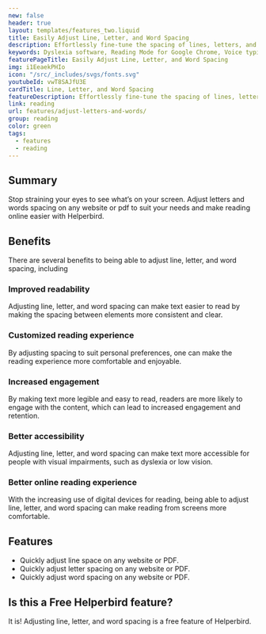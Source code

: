```yaml
---
new: false
header: true
layout: templates/features_two.liquid
title: Easily Adjust Line, Letter, and Word Spacing
description: Effortlessly fine-tune the spacing of lines, letters, and words on any website or PDF. Enhance readability and tailor your online reading experience with Helperbird. Available as an extension on Chrome, Edge, Firefox, iPad, and iPhone.
keywords: Dyslexia software, Reading Mode for Google Chrome, Voice typing for Chrome, Text to speech for Chrome, text reader, Immersive Reader, dyslexia fonts, accessibility software, dyslexia software, Helperbird for Edge, Helperbird for Firefox, Helperbird for Chrome, Opendyslexic for Chrome, OpenDyslexic
featurePageTitle: Easily Adjust Line, Letter, and Word Spacing
img: i1EeaekPHIo
icon: "/src/_includes/svgs/fonts.svg"
youtubeId: vwT8SAJfU3E
cardTitle: Line, Letter, and Word Spacing
featureDescription: Effortlessly fine-tune the spacing of lines, letters, and words on any website or PDF. Enhance readability and tailor your online reading experience with Helperbird.
link: reading
url: features/adjust-letters-and-words/
group: reading
color: green
tags:
  - features
  - reading
---
```



## Summary

Stop straining your eyes to see what’s on your screen. Adjust letters and words spacing on any website or pdf to suit your needs and make reading online easier with Helperbird.


## Benefits

There are several benefits to being able to adjust line, letter, and word spacing, including

### Improved readability
Adjusting line, letter, and word spacing can make text easier to read by making the spacing between elements more consistent and clear.

### Customized reading experience
By adjusting spacing to suit personal preferences, one can make the reading experience more comfortable and enjoyable.

### Increased engagement
By making text more legible and easy to read, readers are more likely to engage with the content, which can lead to increased engagement and retention.

### Better accessibility
Adjusting line, letter, and word spacing can make text more accessible for people with visual impairments, such as dyslexia or low vision.

### Better online reading experience 
With the increasing use of digital devices for reading, being able to adjust line, letter, and word spacing can make reading from screens more comfortable.


## Features

- Quickly adjust line space on any website or PDF.
- Quickly adjust letter spacing on any website or PDF.
- Quickly adjust word spacing on any website or PDF.


## Is this a Free Helperbird feature?
It is! Adjusting line, letter, and word spacing is a free feature of Helperbird.




